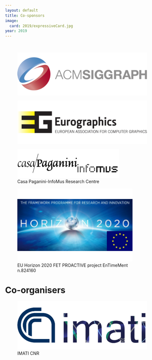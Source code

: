 ```yaml
---
layout: default
title: Co-sponsors
image:
  card: 2019/expressiveCard.jpg
year: 2019
---
```


<br/>

<div class="row">

<figure class="col-5 col-sm-5 col-lg-5 top0">
<img src="/img/2019/siggraph-logo.png" class="img-responsive">
</figure>

<figure class="col-5 col-sm-5 col-lg-5 top0">
<img src="/img/2019/eurographics-logo.jpg" class="img-responsive">
</figure>

</div>

<div class="row">

<figure class="col-5 col-sm-5 col-lg-5 top0">
<img src="/img/casa_paganini-logo.jpg" class="img-responsive">
<figcaption class="image-credit">Casa Paganini-InfoMus Research Centre</figcaption>
</figure>

<figure class="col-3 col-sm-3 col-lg-3 top0">
<img src="/img/h2020_mod_01.png" class="img-responsive">
<figcaption class="image-credit">EU Horizon 2020 FET PROACTIVE project EnTimeMent n.824160</figcaption>
</figure>

</div>

# Co-organisers

<figure class="col-5 col-sm-5 col-lg-5 top0">
<img src="/img/IMATI.png" class="img-responsive">
<figcaption class="image-credit">IMATI CNR</figcaption>
</figure>